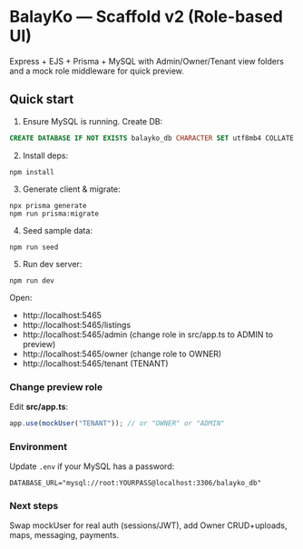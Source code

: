 # BalayKo — Scaffold v2 (Role-based UI)

Express + EJS + Prisma + MySQL with Admin/Owner/Tenant view folders and a mock role middleware for quick preview.

## Quick start
1) Ensure MySQL is running. Create DB:
```sql
CREATE DATABASE IF NOT EXISTS balayko_db CHARACTER SET utf8mb4 COLLATE utf8mb4_unicode_ci;
```
2) Install deps:
```
npm install
```
3) Generate client & migrate:
```
npx prisma generate
npm run prisma:migrate
```
4) Seed sample data:
```
npm run seed
```
5) Run dev server:
```
npm run dev
```
Open:
- http://localhost:5465
- http://localhost:5465/listings
- http://localhost:5465/admin (change role in src/app.ts to ADMIN to preview)
- http://localhost:5465/owner  (change role to OWNER)
- http://localhost:5465/tenant (TENANT)

### Change preview role
Edit **src/app.ts**:
```ts
app.use(mockUser("TENANT")); // or "OWNER" or "ADMIN"
```

### Environment
Update `.env` if your MySQL has a password:
```
DATABASE_URL="mysql://root:YOURPASS@localhost:3306/balayko_db"
```

### Next steps
Swap mockUser for real auth (sessions/JWT), add Owner CRUD+uploads, maps, messaging, payments.
